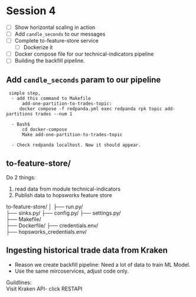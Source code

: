 # Session 4

- [ ] Show horizontal scaling in action  
- [ ] Add `candle_seconds` to our messages  
- [ ] Complete to-feature-store service  
     - [ ] Dockerize it  
- [ ] Docker compose file for our technical-indicators pipeline  
- [ ] Building the backfill pipeline.  

## Add `candle_seconds` param to our pipeline

     simple step, 
      - add this command to Makefile  
          add-one-partition-to-trades-topic:  
	     docker compose -f redpanda.yml exec redpanda rpk topic add-partitions trades --num 1  

      - Bash$  
          cd docker-compose  
          Make add-one-partition-to-trades-topic  

      - Check redpanda localhost. Now it should appear.  

## to-feature-store/

Do 2 things:  
1) read data from module technical-indicators  
2) Publish data to hopsworks feature store  

to-feature-store/
 │
 ├── run.py/   
 ├── sinks.py/
 ├── config.py/
 ├── settings.py/   
 ├── Makefile/   
 ├── Dockerfile/
 ├── credentials.env/   
 ├── hopsworks_credentials.env/
 
                      		



##  Ingesting historical trade data from Kraken

 - Reason we create backfill pipeline: Need a lot of data to train ML Model.  
 - Use the same mircoservices, adjust code only.

 Guildlines:  
    Visit Kraken API- click RESTAPI






